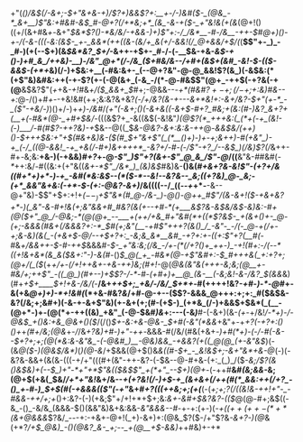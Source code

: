 
+"(*()_/&$(/-&+;-$+"&+&-+)_/$?+)&&$?+:__+-_/-)&#($-_(@&_-*_&+__)$"&:+#&#_-&$_#-@+?(/+*&;+*_(&_-&-+($-_+"&!&(+(&*(@+!()((+/(&+#&_+-_&+"_$&*$?()-*&/&/-$+$&&-)+)$"+:-/_/&*__-#-/&__-++-$_#_@+)()-+-/(-&-(((_-*&:(_&$-_+-_&&*(++((&-(&/+_&(+/-&&!(/_@+&&/+$_/(*(__$$"+-_)_-_#-)(+(--$+)(&_$&*&?_$+/_-&++-+$+-_#-/-(-__$&-+&-*&$-+()-)+#_&_/++&)-__)-/&"_@+*(/-/&_($+#&*_/&--/+#+(&$+(&#_-&!-$-(($-&&$-(+*+_&)(/-)+$&:+__(-#&:&+-_(--@+?&"-@-@_&&!$?(&_)(-&$&:(*(+$"&)&#&:++(-+-$?(+-(-@(&+_(-&_-/(*-@-#&$$"(@+_-++$(-+?&(-+(@__&$&?$"(_+_+&_-+!_#&_+/($_&&+_$_#+;-@&&--_-+*(#&#$?+-+;(/-$+;+:&)_#_&--+:_@-/()+#_+-_-+&!&#(++;&:&?&+&?_(-/+/&?(&-+-*--&*+*&!+:-&+/&?-$+"(+-*_-_($"-+&/-)_)()+/-)+_+)-/&#_/_(+"(*-&+;()(-&+&((-&*+$-#+?_#&;+(&:(#-)&?_&+?+(__+(-#&*(@-_+#+$&/-_(((&$?+_-&((&$(-&!&"_)(@$?(*_+++&:(_(*+(-+_(&!-(-)___/-#(#$?-++?&)-+_$&--@((_$_&-@&?-&+:&:&-++_@-*&&_$&/(++)()-$+++$&:+"+$(#&+&)&-($(#_$+"&+$"(_(*__()+)-)+-+;&++)-#(+&"_)-+_(-/_((@-&&!_-+_+&(/-#+)&++++*_-&?+/-#-(-/$"-_+?_/--&*_$_)(/&)$?(/_&++-#+*-*&;&:__+&-)(-+&&)_#+?_+-@_-$"_)$"+?(&+-$"_@_&_/$"-@_/((__&"&-_#_#&#(_-*_++:&/-#((&:+(+"&((_&+-*$"_/&*_)_(&)&$_#&)&-__()&(_#+&+?&-&!$"-(+?+/&((#+*+)+*-)-+_-&#(*&:&$--(*($-*--&!--&?&--_&;((+?&)_@-_&;-(+*_&&"&+&:(-+*-$-(+:-@&?-&+)_/&((((--/_((*--+*+*-__-&--@+"&)-$$"+$+:+!+*($--_)+$$"&*(#_@-/&-_)-@()-@++_#$"_/(&-&+!($-+&+&?+*-)(_&"-&-#+!&(+;&"&&+#_#&?(&(+--+#-*(+___&$?&-&$&/&$_-&)&:-#+(_@($+"_@_/-@&;-*(@(@+_--___+(++/+&_#+"&#(*+((*$?&$-_+(&+()+-_@-(+;-&&&(#&+(/&&&?+:-*_$_#_(+;&"(__-+#$"+++?(&()_/_-&"-_-/(-_@-+(/+-+;&-&)(&(_-(+&+$-@_/--+$+?+:_-&;&_&*__&#_-+?+:+-((+:$"+?(__#(*-#&_+/&&++-$-#-++$_&&&_#-$-_+"&:&;(/&_-/+-(*(/+?()+_++-)_-+!(#+:-/(--*((+!&+&*(&_&($&$+:$"-)-&(#_-()_$_@(_+_-#&*(@-+$"&#+:-$_#+++&(_+:+?+;(@+/(_($_(+_+/+-(/+!++&+-+&-+*+)&;(#+!-*_@(*_@&(&"&(+_++-_&;&;(@__+_-#&/+;++$"_-((_@_)(#+--)+$$?-/-*-#-(+#+)+__@_(&-__(-&;&!-&-/&?_$(&&*&)(#+*+$+____$+!+&-/&/(*-__/&+_++$+;_+&/-/&/_$+*+_-#(++++!&?-_+#-)-*_-_@_#+-&(+&_@+)+)-*+!&#(_(*+&-#&?_&_/+#-@-+--($$?-&&&_@+++:+;+:_#($&$&-&?(/&;+;&#+)(-&-+-&+$"&)(+-&+(+;(#-(+$-)_(+*&_(/-)+&&$+$&*(_(__-(@+*-)+-(@(*+-++((&)_+&"_(-@-$&#_)&_+:---(-&_)___#-(-&+)(&-_(+_-+/&!_/-*+)-/-@&$_+()&:+&_@&+()($_/(/()_$+-&:+&-@&-_$+#(-&"(*&&_+&"+-+*+?(-+?+:(*_)()+_+_(#+/&;(@&_+-_/_/&_+?&)+#-)+"-++-_&&&-#(/&/(#&(+&+_-)+#(*+)-(-/-#(-&--$+?+;+;(@(*&:&-&"&_-(-@&#_)__-@&)&&_-+&&?(+((_@(@_(+-&"&$_)(-(&___@($-)(@&$_/&*_)_(_)(@-&_/+$&&(@+$()&_&((#-$+_-_&!&$+;-&+"&*+&-@_(-)(-&?&-&&+$($&(&-(((-+/+"(((#+(&"-++-&?-(-$&--@-#+&-(+:_(_)_/($-*&;_/$?(&()&$&)+_(--$_)+"-*+"+*$"&(($&$$"_+(*+"_--$+)(@+*-(-++#__&#_(&;&&-_&;(@+$(+&(_$&/_/+*+"&!_&+/&--_+(+?&!(/-)+$-+_(&+&+(/++(#(*_&&:++(/+?_-()_+-#-)_$+$(#(-+&&&(($"(-+"_&+#_+$?((($++&;+;(+(___(-(*+;_$+;$?(/((&!_&-++!+"-_-#&&-++/+;+*()+:&?-(-)(+&;$"+/+!+*+$+;&:_&+-&#+$&?&?-(($_@(@-#+;&$((-&_-()_-&/&_(&&&-$()(&&"&)&+&:&&-_&"&&&--#_-+-+:(+-)(*-_+(($++(++-(*+*($&+_@&&&*$?&/_---+:-+&+-@+!(_+)-&+)+:(@&_$?($-/+"$?&_-&+?-)(@_&($+*$?_/+$_@&)_-()(@&?_&-_+;--_+(@__+$-&&)_++#&)+-+*
